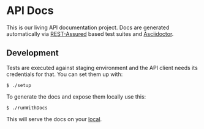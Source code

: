 # API Docs

This is our living API documentation project. Docs are generated automatically via [REST-Assured](http://rest-assured.io/) based test suites and [Asciidoctor](https://asciidoctor.org/). 

## Development

Tests are executed against staging environment and the API client needs its credentials for that. You can set them up with:

```
$ ./setup
```

To generate the docs and expose them locally use this:

```
$ ./runWithDocs
```

This will serve the docs on your [local](http://localhost:8080).
